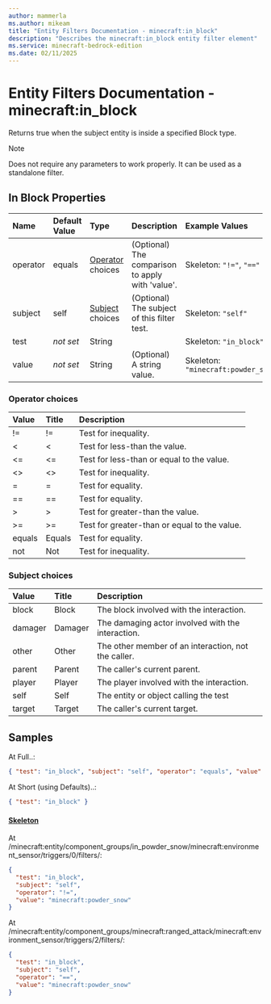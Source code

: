 ```yaml
---
author: mammerla
ms.author: mikeam
title: "Entity Filters Documentation - minecraft:in_block"
description: "Describes the minecraft:in_block entity filter element"
ms.service: minecraft-bedrock-edition
ms.date: 02/11/2025 
---
```


# Entity Filters Documentation - minecraft:in_block

Returns true when the subject entity is inside a specified Block type.

> [!Note]
> Does not require any parameters to work properly. It can be used as a standalone filter.


## In Block Properties

|Name       |Default Value |Type |Description |Example Values |
|:----------|:-------------|:----|:-----------|:------------- |
| operator | equals | [Operator](#operator-choices) choices | (Optional) The comparison to apply with 'value'. | Skeleton: `"!="`, `"=="` | 
| subject | self | [Subject](#subject-choices) choices | (Optional) The subject of this filter test. | Skeleton: `"self"` | 
| test | *not set* | String |  | Skeleton: `"in_block"` | 
| value | *not set* | String | (Optional) A string value. | Skeleton: `"minecraft:powder_snow"` | 

### Operator choices

|Value       |Title |Description |
|:-----------|:-----|:-----------|
| != | != | Test for inequality.|
| < | < | Test for less-than the value.|
| <= | <= | Test for less-than or equal to the value.|
| <> | <> | Test for inequality.|
| = | = | Test for equality.|
| == | == | Test for equality.|
| > | > | Test for greater-than the value.|
| >= | >= | Test for greater-than or equal to the value.|
| equals | Equals | Test for equality.|
| not | Not | Test for inequality.|

### Subject choices

|Value       |Title |Description |
|:-----------|:-----|:-----------|
| block | Block | The block involved with the interaction.|
| damager | Damager | The damaging actor involved with the interaction.|
| other | Other | The other member of an interaction, not the caller.|
| parent | Parent | The caller's current parent.|
| player | Player | The player involved with the interaction.|
| self | Self | The entity or object calling the test|
| target | Target | The caller's current target.|

## Samples

At Full..: 

```json
{ "test": "in_block", "subject": "self", "operator": "equals", "value": "" }
```

At Short (using Defaults)..: 

```json
{ "test": "in_block" }
```

#### [Skeleton](https://github.com/Mojang/bedrock-samples/tree/preview/behavior_pack/entities/skeleton.json)

At /minecraft:entity/component_groups/in_powder_snow/minecraft:environment_sensor/triggers/0/filters/: 

```json
{
  "test": "in_block",
  "subject": "self",
  "operator": "!=",
  "value": "minecraft:powder_snow"
}
```

At /minecraft:entity/component_groups/minecraft:ranged_attack/minecraft:environment_sensor/triggers/2/filters/: 

```json
{
  "test": "in_block",
  "subject": "self",
  "operator": "==",
  "value": "minecraft:powder_snow"
}
```
